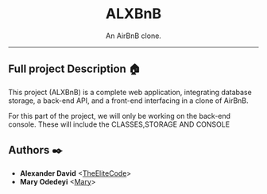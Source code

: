 <p></p>

<h1 align="center">ALXBnB</h1>
<p align="center">An AirBnB clone.</p>

---

## Full project Description :house:

This project (ALXBnB) is a complete web application, integrating database storage,
a back-end API, and a front-end interfacing in a clone of AirBnB.

For this part of the project, we will only be working on the back-end console.
These will include the CLASSES,STORAGE AND CONSOLE

## Authors :black_nib:
* **Alexander David** <[TheEliteCode](https://github.com/TheEliteCode)>
* **Mary Odedeyi** <[Mary](https://github.com/fluorishing-designer)>